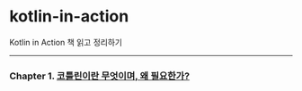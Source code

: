 # kotlin-in-action
Kotlin in Action 책 읽고 정리하기
- - -

### Chapter 1. [코틀린이란 무엇이며, 왜 필요한가?](https://github.com/BacknPacker/kotlin-in-action/tree/main/src/test/kotlin/que/kotlininaction/chapter1)